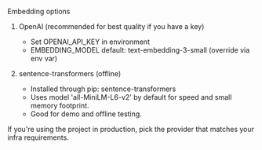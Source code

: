 Embedding options

1. OpenAI (recommended for best quality if you have a key)
   - Set OPENAI_API_KEY in environment
   - EMBEDDING_MODEL default: text-embedding-3-small (override via env var)

2. sentence-transformers (offline)
   - Installed through pip: sentence-transformers
   - Uses model 'all-MiniLM-L6-v2' by default for speed and small memory footprint.
   - Good for demo and offline testing.

If you're using the project in production, pick the provider that matches your infra requirements.
